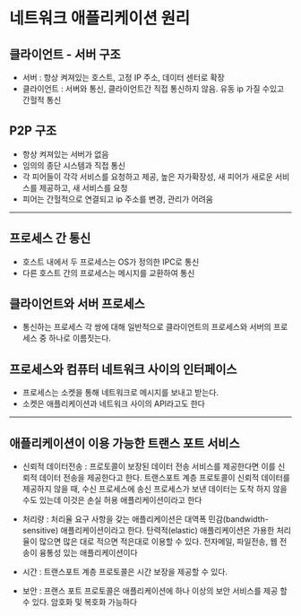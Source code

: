 # 네트워크 애플리케이션 원리 

## 클라이언트 - 서버 구조
- 서버 : 항상 켜져있는 호스트, 고정 IP 주소, 데이터 센터로 확장
- 클라이언트 : 서버와 통신, 클라이언트간 직접 통신하지 않음. 유동 ip 가질 수있고 간헐적 통신

## P2P 구조
- 항상 켜져있는 서버가 없음
- 임의의 종단 시스템과 직접 통신
- 각 피어들이 각각 서비스를 요청하고 제공, 높은 자가확장성, 새 피어가 새로운 서비스를 제공하고, 새 서비스를 요청
- 피어는 간헐적으로 연결되고 ip 주소를 변경, 관리가 어려움

-----------------
## 프로세스 간 통신
- 호스트 내에서 두 프로세스는 OS가 정의한 IPC로 통신
- 다른 호스트 간의 프로세스는 메시지를 교환하여 통신

## 클라이언트와 서버 프로세스
- 통신하는 프로세스 각 쌍에 대해 일반적으로 클라이언트의 프로세스와 서버의 프로세스 중 하나로 이름짓는다.

## 프로세스와 컴퓨터 네트워크 사이의 인터페이스
- 프로세스는 소켓을 통해 네트워크로 메시지를 보내고 받는다.
- 소켓은 애플리케이션과 네트워크 사이의 API라고도 한다

---

## 애플리케이션이 이용 가능한 트랜스 포트 서비스

- 신뢰적 데이터전송 : 프로토콜이 보장된 데이터 전송 서비스를 제공한다면 이를 신뢰적 데이터 전송을 제공한다고 한다. 트랜스포트 계층 프로토콜이 신뢰적 데이터를 제공하지 않을 때, 수신 프로세스에 송신 프로세스가 보낸 데이터는 도착 하지 않을 수도 있는데 이것은 손실 허용 애플리케이션이라고 한다

- 처리량 : 처리율 요구 사항을 갖는 애플리케이션은 대역폭 민감(bandwidth-sensitive) 애플리케이션이라고 한다. 탄력적(elastic) 애플리케이션은 가용한 처리율이 많으면 많은 대로 적으면 적은대로 이용할 수 있다. 전자메일, 파일전송, 웹 전송이 융통성 있는 애플리케이션이다

- 시간 : 트랜스포트 계층 프로토콜은 시간 보장을 제공할 수 있다.

- 보안 : 프랜스 포트 프로토콜은 애플리케이션에 하나 이상의 보안 서비스를 제공 할 수 있다.
암호화 및 복호화 가능하다